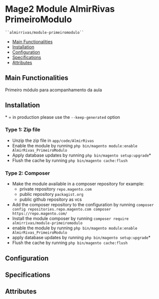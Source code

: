 # Mage2 Module AlmirRivas PrimeiroModulo

    ``almirrivas/module-primeiromodulo``

 - [Main Functionalities](#markdown-header-main-functionalities)
 - [Installation](#markdown-header-installation)
 - [Configuration](#markdown-header-configuration)
 - [Specifications](#markdown-header-specifications)
 - [Attributes](#markdown-header-attributes)


## Main Functionalities
Primeiro módulo para acompanhamento da aula

## Installation
\* = in production please use the `--keep-generated` option

### Type 1: Zip file

 - Unzip the zip file in `app/code/AlmirRivas`
 - Enable the module by running `php bin/magento module:enable AlmirRivas_PrimeiroModulo`
 - Apply database updates by running `php bin/magento setup:upgrade`\*
 - Flush the cache by running `php bin/magento cache:flush`

### Type 2: Composer

 - Make the module available in a composer repository for example:
    - private repository `repo.magento.com`
    - public repository `packagist.org`
    - public github repository as vcs
 - Add the composer repository to the configuration by running `composer config repositories.repo.magento.com composer https://repo.magento.com/`
 - Install the module composer by running `composer require almirrivas/module-primeiromodulo`
 - enable the module by running `php bin/magento module:enable AlmirRivas_PrimeiroModulo`
 - apply database updates by running `php bin/magento setup:upgrade`\*
 - Flush the cache by running `php bin/magento cache:flush`


## Configuration




## Specifications




## Attributes




